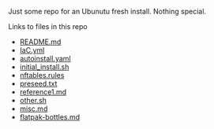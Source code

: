 Just some repo for an Ubunutu fresh install. Nothing special.

Links to files in this repo

* [README.md](README.md)
* [IaC.yml](IaC.yml)
* [autoinstall.yaml](autoinstall.yaml)
* [initial_install.sh](initial_install.sh)
* [nftables.rules](nftables.rules)
* [preseed.txt](preseed.txt)
* [reference1.md](reference1.md)
* [other.sh](other.sh)
* [misc.md](misc.md)
* [flatpak-bottles.md](flatpak-bottles.md)
